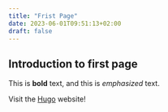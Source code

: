 ```yaml
---
title: "Frist Page"
date: 2023-06-01T09:51:13+02:00
draft: false
---
```


## Introduction to first page

This is **bold** text, and this is *emphasized* text.

Visit the [Hugo](https://gohugo.io) website!